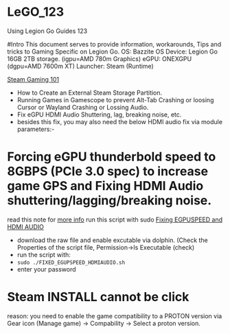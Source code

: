 # LeGO_123
Using Legion Go Guides 123

#Intro
This document serves to provide information, workarounds, Tips and tricks to Gaming Specific on Legion Go.
OS: Bazzite OS
Device: Legion Go 16GB 2TB storage. (igpu=AMD 780m Graphics)
eGPU: ONEXGPU (dgpu=AMD 7600m XT)
Launcher: Steam (Runtime)

[Steam Gaming 101](https://github.com/davidteosk/LeGO_123/blob/main/gaming_fix_101.txt)
- How to Create an External Steam Storage Partition.
- Running Games in Gamescope to prevent Alt-Tab Crashing or loosing Cursor or Wayland Crashing or Lossing Audio.
- Fix eGPU HDMI Audio Shuttering, lag, breaking noise, etc.
- besides this fix, you may also need the below HDMI audio fix via module parameters:-

# Forcing eGPU thunderbold speed to 8GBPS (PCIe 3.0 spec) to increase game GPS and Fixing HDMI Audio shuttering/lagging/breaking noise.
read this note for [more info](https://github.com/davidteosk/LeGO_123/blob/main/egpu-pcie3speed.conf)
run this script with sudo [Fixing EGPUSPEED and HDMI AUDIO](https://github.com/davidteosk/LeGO_123/blob/main/FIXED_EGPUSPEED_HDMIAUDIO.sh)
- download the raw file and enable excutable via dolphin. (Check the Properties of the script file, Permission->Is Executable (check)
- run the script with:
- ```sudo ./FIXED_EGUPSPEED_HDMIAUDIO.sh```
- enter your password

# Steam INSTALL cannot be click
reason: you need to enable the game compatibility to a PROTON version via Gear icon (Manage game) -> Compability -> Select a proton version.
